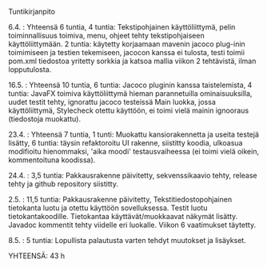 Tuntikirjanpito

6.4. : Yhteensä 6 tuntia, 4 tuntia: Tekstipohjainen käyttöliittymä, pelin toiminnallisuus toimiva, menu, ohjeet tehty tekstipohjaiseen käyttöliittymään. 
2 tuntia: käytetty korjaamaan mavenin jacoco plug-inin toimimiseen ja testien tekemiseen, jacocon kanssa ei tulosta, testi toimii pom.xml tiedostoa yritetty sorkkia ja katsoa mallia viikon 2 tehtävistä, ilman lopputulosta.

16.5. : Yhteensä 10 tuntia, 6 tuntia: Jacoco pluginin kanssa taistelemista, 4 tuntia: JavaFX toimiva käyttöliittymä hieman parannetuilla ominaisuuksilla, uudet testit tehty, ignorattu jacoco testeissä Main luokka, jossa käyttöliittymä, Stylecheck otettu käyttöön, ei toimi vielä mainin ignooraus (tiedostoja muokattu).

23.4. : Yhteensä 7 tuntia, 1 tunti: Muokattu kansiorakennetta ja useita testejä lisätty, 6 tuntia: täysin refaktoroitu UI rakenne, siistitty koodia, ulkoasua modifioitu hienommaksi, 'aika moodi' testausvaiheessa (ei toimi vielä oikein, kommentoituna koodissa).

24.4. : 3,5 tuntia: Pakkausrakenne päivitetty, sekvenssikaavio tehty, release tehty ja github repository siistitty.

2.5. : 11,5 tuntia: Pakkausrakenne päivitetty, Tekstitiedostopohjainen tietokanta luotu ja otettu käyttöön sovelluksessa. Testit luotu tietokantakoodille. Tietokantaa käyttävät/muokkaavat näkymät lisätty. Javadoc kommentit tehty viidelle eri luokalle. Viikon 6 vaatimukset täytetty.

8.5. : 5 tuntia: Lopullista palautusta varten tehdyt muutokset ja lisäykset.

YHTEENSÄ: 43 h
